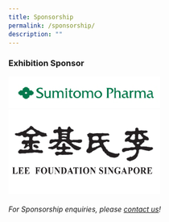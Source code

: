 ```yaml
---
title: Sponsorship
permalink: /sponsorship/
description: ""
---
```

### Exhibition Sponsor


<div style="display: flex; flex-wrap: wrap;">
	<div style="flex-basis: 100%; max-width: 60%;">
    <a href="https://www.sumitomo-pharma.com/profile/office/sumitomo_pharma_asiapacific.html"><img alt="Sumitomo Logo" src="/images/sumitomologo.png"></a>
  </div>
    <div style="flex-basis: 100%; max-width: 60%;">
    <a href=""><img alt="LF Logo" src="/images/leefoundationlogo.png"></a>
  </div>
</div>


###### For Sponsorship enquiries, please [contact us](/contact-us-customised/)!